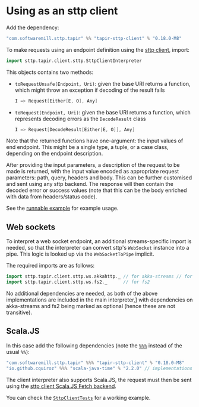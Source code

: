 # Using as an sttp client

Add the dependency:

```scala
"com.softwaremill.sttp.tapir" %% "tapir-sttp-client" % "0.18.0-M8"
```

To make requests using an endpoint definition using the [sttp client](https://github.com/softwaremill/sttp), import:

```scala
import sttp.tapir.client.sttp.SttpClientInterpreter
```

This objects contains two methods:

 - `toRequestUnsafe(Endpoint, Uri)`: given the base URI returns a function, which might throw an exception if 
   decoding of the result fails
   ```scala
   I => Request[Either[E, O], Any]
   ```
 - `toRequest(Endpoint, Uri)`: given the base URI returns a function, which represents decoding errors as the `DecodeResult` 
   class
   ```scala
   I => Request[DecodeResult[Either[E, O]], Any]
   ```

Note that the returned functions have one-argument: the input values of end endpoint. This might be a
single type, a tuple, or a case class, depending on the endpoint description.

After providing the input parameters, a description of the request to be made is returned, with the input value
encoded as appropriate request parameters: path, query, headers and body. This can be further 
customised and sent using any sttp backend. The response will then contain the decoded error or success values
(note that this can be the body enriched with data from headers/status code).

See  the [runnable example](https://github.com/softwaremill/tapir/blob/master/examples/src/main/scala/sttp/tapir/examples/BooksExample.scala)
for example usage.

## Web sockets

To interpret a web socket endpoint, an additional streams-specific import is needed, so that the interpreter can
convert sttp's `WebSocket` instance into a pipe. This logic is looked up via the `WebSocketToPipe` implicit.

The required imports are as follows:

```scala
import sttp.tapir.client.sttp.ws.akkahttp._ // for akka-streams // for akka-streams
import sttp.tapir.client.sttp.ws.fs2._      // for fs2
```

No additional dependencies are needed, as both of the above implementations are included in the main interpreter,]
with dependencies on akka-streams and fs2 being marked as optional (hence these are not transitive).

## Scala.JS

In this case add the following dependencies (note the [`%%%`](https://www.scala-js.org/doc/project/dependencies.html) 
instead of the usual `%%`):

```scala
"com.softwaremill.sttp.tapir" %%% "tapir-sttp-client" % "0.18.0-M8"
"io.github.cquiroz" %%% "scala-java-time" % "2.2.0" // implementations of java.time classes for Scala.JS
```

The client interpreter also supports Scala.JS, the request must then be sent using the
[sttp client Scala.JS Fetch backend](https://sttp.softwaremill.com/en/latest/backends/javascript/fetch.html).

You can check the [`SttpClientTests`](https://github.com/softwaremill/tapir/blob/master/client/sttp-client/src/test/scalajs/sttp/tapir/client/sttp/SttpClientTests.scala) for a working example.

